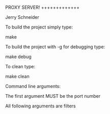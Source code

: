PROXY SERVER!
+++++++++++++

Jerry Schneider

To build the project simply type:

  make

To build the project with -g for debugging type:

  make debug

To clean type:

  make clean


Command line arguments:

The first argument MUST be the port number

All following arguments are filters

